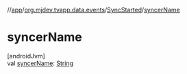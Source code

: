 //[app](../../../index.md)/[org.mjdev.tvapp.data.events](../index.md)/[SyncStarted](index.md)/[syncerName](syncer-name.md)

# syncerName

[androidJvm]\
val [syncerName](syncer-name.md): [String](https://kotlinlang.org/api/latest/jvm/stdlib/kotlin/-string/index.html)
